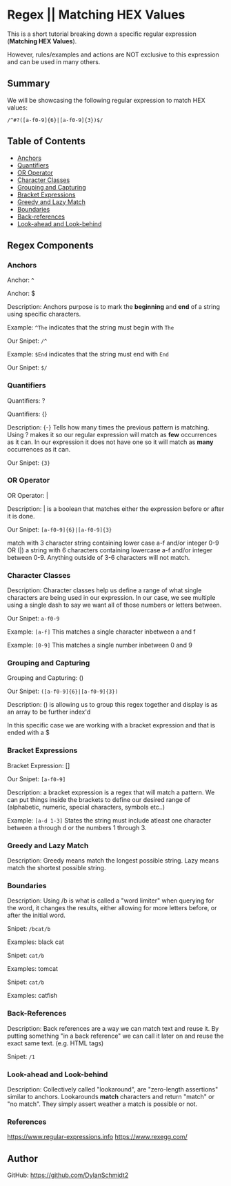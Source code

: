 # Regex || Matching HEX Values

This is a short tutorial breaking down a specific regular expression  (**Matching HEX Values**).

However, rules/examples and actions are NOT exclusive to this expression and can be used in many others.

## Summary

We will be showcasing the following regular expression to match HEX values:

`/^#?([a-f0-9]{6}|[a-f0-9]{3})$/`


## Table of Contents

- [Anchors](#anchors)
- [Quantifiers](#quantifiers)
- [OR Operator](#or-operator)
- [Character Classes](#character-classes)
- [Grouping and Capturing](#grouping-and-capturing)
- [Bracket Expressions](#bracket-expressions)
- [Greedy and Lazy Match](#greedy-and-lazy-match)
- [Boundaries](#boundaries)
- [Back-references](#back-references)
- [Look-ahead and Look-behind](#look-ahead-and-look-behind)

## Regex Components

### Anchors
Anchor: ^

Anchor: $

Description: Anchors purpose is to mark the **beginning** and **end** of a string using specific characters. 

Example: `^The` indicates that the string must begin with `The`

Our Snipet: `/^`

Example: `$End` indicates that the string must end with `End`

Our Snipet: `$/`

### Quantifiers
Quantifiers: ?

Quantifiers: {}

Description: {-} Tells how many times the previous pattern is matching. Using ? makes it so our regular expression will match as **few** occurrences as it can. In our expression it does not have one so it will match as **many** occurrences as it can.

Our Snipet: `{3}`

### OR Operator

OR Operator: |

Description: | is a boolean that matches either the expression before or after it is done.

Our Snipet: `[a-f0-9]{6}|[a-f0-9]{3}`


 match with 3 character string containing lower case a-f and/or integer 0-9 OR (|) a string with 6 characters containing lowercase a-f and/or integer between 0-9. Anything outside of 3-6 characters will not match.

### Character Classes
Description: Character classes help us define a range of what single characters are being used in our expression. In our case, we see multiple using a single dash to say we want all of those numbers or letters between.

Our Snipet: `a-f0-9`

Example: `[a-f]` This matches a single character inbetween a and f

Example: `[0-9]` This matches a single number inbetween 0 and 9



### Grouping and Capturing
Grouping and Capturing: ()

Our Snipet: `([a-f0-9]{6}|[a-f0-9]{3})`

Description: () is allowing us to group this regex together and display is as an array to be further index'd

In this specific case we are working with a bracket expression and that is ended with a $

### Bracket Expressions
Bracket Expression: []

Our Snipet: `[a-f0-9]`

Description: a bracket expression is a regex that will match a pattern. We can put things inside the brackets to define our desired range of (alphabetic, numeric, special characters, symbols etc..)

Example: `[a-d 1-3]` States the string must include atleast one character between a through d or the numbers 1 through 3.

### Greedy and Lazy Match
Description: Greedy means match the longest possible string. Lazy means match the shortest possible string. 

### Boundaries
Description: Using /b is what is called a "word limiter" when querying for the word, it changes the results, either allowing for more letters before, or after the initial word. 

Snipet: `/bcat/b`

Examples: black cat

Snipet: `cat/b`

Examples: tomcat

Snipet: `cat/b`

Examples: catfish

### Back-References
Description: Back references are a way we can match text and reuse it. By putting something "in a back reference" we can call it later on and reuse the exact same text. (e.g. HTML tags)

Snipet: `/1`

### Look-ahead and Look-behind
Description: Collectively called "lookaround", are "zero-length assertions" similar to anchors. Lookarounds **match** characters and return "match" or "no match". They simply assert weather a match is possible or not.

### References
https://www.regular-expressions.info
https://www.rexegg.com/

## Author
GitHub: https://github.com/DylanSchmidt2
